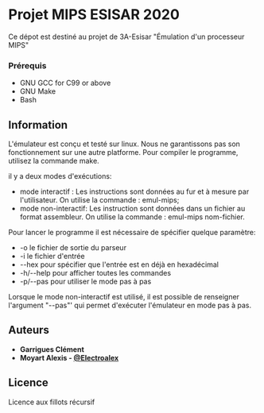 # Projet MIPS ESISAR 2020

Ce dépot est destiné au projet de 3A-Esisar "Émulation d'un processeur MIPS"



### Prérequis

* GNU GCC for C99 or above
* GNU Make
* Bash

## Information

L'émulateur est conçu et testé sur linux. Nous ne garantissons pas son fonctionnement sur une autre platforme.
Pour compiler le programme, utilisez la commande make.

il y a deux modes d'exécutions:
* mode interactif  : Les instructions sont données au fur et à mesure par l'utilisateur. On utilise la commande : emul-mips; 
* mode non-interactif: Les instruction sont données dans un fichier au format assembleur. On utilise la commande : emul-mips nom-fichier. 

Pour lancer le programme il est nécessaire de spécifier quelque paramètre:
* -o le fichier de sortie du parseur 
* -i le fichier d'entrée
* --hex pour spécifier que l'entrée est en déjà en hexadécimal 
* -h/--help pour afficher toutes les commandes 
* -p/--pas pour utiliser le mode pas à pas 

Lorsque le mode non-interactif est utilisé, il est possible de renseigner l'argument "--pas"' qui permet d'exécuter l'émulateur en mode pas à pas.


## Auteurs

* **Garrigues Clément** 
* **Moyart Alexis - [@Electroalex](https://gitlab.org/Electroalex26)**

## Licence

Licence aux fillots récursif


